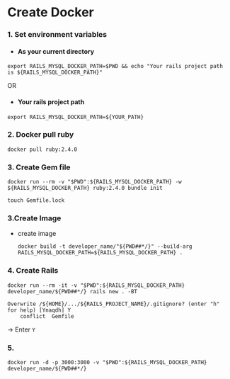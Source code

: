 # Create Docker

### 1. Set environment variables

  - #### As your current directory

```
export RAILS_MYSQL_DOCKER_PATH=$PWD && echo "Your rails project path is ${RAILS_MYSQL_DOCKER_PATH}"
```

  OR

  - #### Your rails project path

```
export RAILS_MYSQL_DOCKER_PATH=${YOUR_PATH}
```

### 2. Docker pull ruby

`
docker pull ruby:2.4.0
`

### 3. Create Gem file

```
docker run --rm -v "$PWD":${RAILS_MYSQL_DOCKER_PATH} -w ${RAILS_MYSQL_DOCKER_PATH} ruby:2.4.0 bundle init
```

```
touch Gemfile.lock 
```

### 3.Create Image

  * create image
  
    ```
    docker build -t developer_name/"${PWD##*/}" --build-arg RAILS_MYSQL_DOCKER_PATH=${RAILS_MYSQL_DOCKER_PATH} .
    ```

### 4. Create Rails

```
docker run --rm -it -v "$PWD":${RAILS_MYSQL_DOCKER_PATH} developer_name/${PWD##*/} rails new . -BT
```

```
Overwrite /${HOME}/.../${RAILS_PROJECT_NAME}/.gitignore? (enter "h" for help) [Ynaqdh] Y
    conflict  Gemfile
```
-> Enter `Y`

### 5.

```
docker run -d -p 3000:3000 -v "$PWD":${RAILS_MYSQL_DOCKER_PATH} developer_name/${PWD##*/}
```
